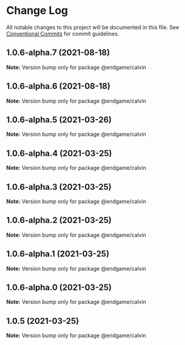 # Change Log

All notable changes to this project will be documented in this file.
See [Conventional Commits](https://conventionalcommits.org) for commit guidelines.

## 1.0.6-alpha.7 (2021-08-18)

**Note:** Version bump only for package @endgame/calvin





## 1.0.6-alpha.6 (2021-08-18)

**Note:** Version bump only for package @endgame/calvin





## 1.0.6-alpha.5 (2021-03-26)

**Note:** Version bump only for package @endgame/calvin





## 1.0.6-alpha.4 (2021-03-25)

**Note:** Version bump only for package @endgame/calvin





## 1.0.6-alpha.3 (2021-03-25)

**Note:** Version bump only for package @endgame/calvin





## 1.0.6-alpha.2 (2021-03-25)

**Note:** Version bump only for package @endgame/calvin





## 1.0.6-alpha.1 (2021-03-25)

**Note:** Version bump only for package @endgame/calvin





## 1.0.6-alpha.0 (2021-03-25)

**Note:** Version bump only for package @endgame/calvin





## 1.0.5 (2021-03-25)

**Note:** Version bump only for package @endgame/calvin
